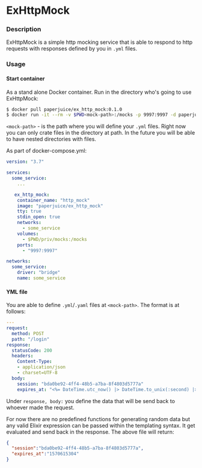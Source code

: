 # ExHttpMock

### Description
ExHttpMock is a simple http mocking service that is able to respond to http requests with responses defined by you in `.yml` files.

### Usage
#### Start container
As a stand alone Docker container. Run in the directory who's going to use ExHttpMock:
```bash
$ docker pull paperjuice/ex_http_mock:0.1.0
$ docker run -it --rm -v $PWD<mock-path>:/mocks -p 9997:9997 -d paperjuice/ex_http_mock:0.1.0
```

`<mock-path>` - is the path where you will define your `.yml` files. Right now you can only crate files in the directory at path. In the future you will be able to have nested directories with files.

As part of docker-compose.yml:
```yml
version: "3.7"

services:
  some_service:
    ...

   ex_http_mock:
    container_name: "http_mock"
    image: "paperjuice/ex_http_mock"
    tty: true
    stdin_open: true
    networks:
      - some_service
    volumes:
      - $PWD/priv/mocks:/mocks
    ports:
      - "9997:9997"

networks:
  some_service:
    driver: "bridge"
    name: some_service
```

#### YML file
You are able to define `.yml`/`.yaml` files at `<mock-path>`. The format is at follows:
```yml
---
request:
  method: POST
  path: "/login"
response:
  statusCode: 200
  headers:
    Content-Type:
    - application/json
    - charset=UTF-8
  body:
    session: "bda0be92-4ff4-48b5-a7ba-8f4803d5777a"
    expires_at: "<%= DateTime.utc_now() |> DateTime.to_unix(:second) |> Kernel.+(6000) %>"
```

Under `response, body:` you define the data that will be send back to whoever made the request.

For now there are no predefined functions for generating random data but any valid Elixir expression can be passed within the templating syntax. It get evaluated and send back in the response. The above file will return:
```json
{
  "session":"bda0be92-4ff4-48b5-a7ba-8f4803d5777a",
  "expires_at":"1570615304"
}
```

